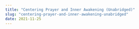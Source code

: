 ```yaml
---
title: "Centering Prayer and Inner Awakening (Unabridged)"
slug: "centering-prayer-and-inner-awakening-unabridged"
date: 2021-11-25
---
```

